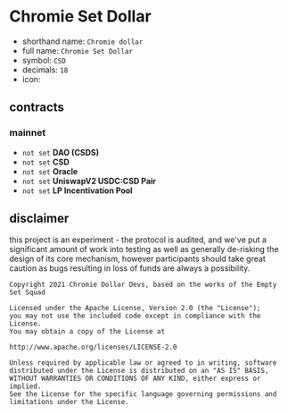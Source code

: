 # Chromie Set Dollar

- shorthand name: `Chromie dollar`
- full name: `Chromie Set Dollar`
- symbol: `CSD`
- decimals: `18`
- icon:

## contracts
### mainnet
- `not set` **DAO (CSDS)**
- `not set` **CSD**
- `not set` **Oracle**
- `not set` **UniswapV2 USDC:CSD Pair**
- `not set` **LP Incentivation Pool**


## disclaimer
this project is an experiment - the protocol is audited, and we've put a significant amount of work into testing as well as generally de-risking the design of its core mechanism, however participants should take great caution as bugs resulting in loss of funds are always a possibility.

```
Copyright 2021 Chromie Dollar Devs, based on the works of the Empty Set Squad

Licensed under the Apache License, Version 2.0 (the "License");
you may not use the included code except in compliance with the License.
You may obtain a copy of the License at

http://www.apache.org/licenses/LICENSE-2.0

Unless required by applicable law or agreed to in writing, software
distributed under the License is distributed on an "AS IS" BASIS,
WITHOUT WARRANTIES OR CONDITIONS OF ANY KIND, either express or implied.
See the License for the specific language governing permissions and
limitations under the License.
```